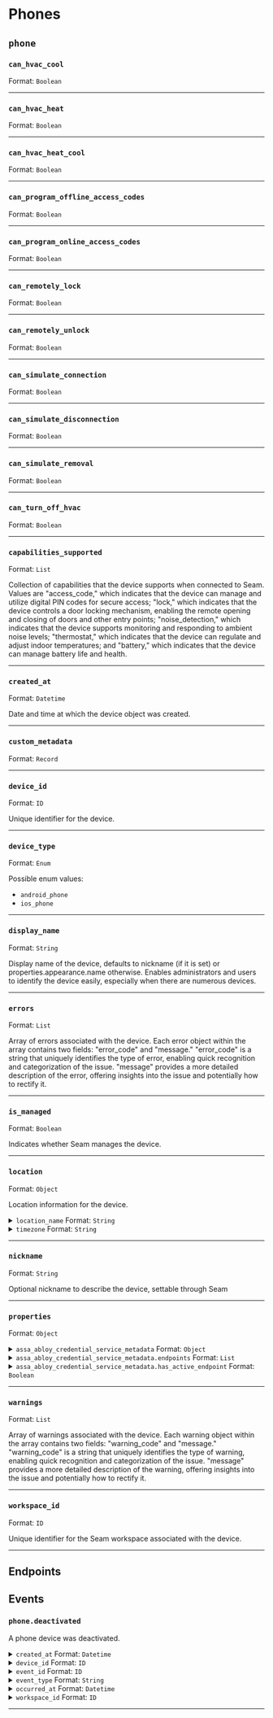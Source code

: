 # Phones

## `phone`

### `can_hvac_cool`

Format: `Boolean`


---

### `can_hvac_heat`

Format: `Boolean`


---

### `can_hvac_heat_cool`

Format: `Boolean`


---

### `can_program_offline_access_codes`

Format: `Boolean`


---

### `can_program_online_access_codes`

Format: `Boolean`


---

### `can_remotely_lock`

Format: `Boolean`


---

### `can_remotely_unlock`

Format: `Boolean`


---

### `can_simulate_connection`

Format: `Boolean`


---

### `can_simulate_disconnection`

Format: `Boolean`


---

### `can_simulate_removal`

Format: `Boolean`


---

### `can_turn_off_hvac`

Format: `Boolean`


---

### `capabilities_supported`

Format: `List`

Collection of capabilities that the device supports when connected to Seam. Values are "access_code," which indicates that the device can manage and utilize digital PIN codes for secure access; "lock," which indicates that the device controls a door locking mechanism, enabling the remote opening and closing of doors and other entry points; "noise_detection," which indicates that the device supports monitoring and responding to ambient noise levels; "thermostat," which indicates that the device can regulate and adjust indoor temperatures; and "battery," which indicates that the device can manage battery life and health.


---

### `created_at`

Format: `Datetime`

Date and time at which the device object was created.


---

### `custom_metadata`

Format: `Record`


---

### `device_id`

Format: `ID`

Unique identifier for the device.


---

### `device_type`

Format: `Enum`

Possible enum values:
- `android_phone`
- `ios_phone`


---

### `display_name`

Format: `String`

Display name of the device, defaults to nickname (if it is set) or properties.appearance.name otherwise. Enables administrators and users to identify the device easily, especially when there are numerous devices.


---

### `errors`

Format: `List`

Array of errors associated with the device. Each error object within the array contains two fields: "error_code" and "message." "error_code" is a string that uniquely identifies the type of error, enabling quick recognition and categorization of the issue. "message" provides a more detailed description of the error, offering insights into the issue and potentially how to rectify it.


---

### `is_managed`

Format: `Boolean`

Indicates whether Seam manages the device.


---

### `location`

Format: `Object`

Location information for the device.

<details>

<summary><code>location_name</code> Format: <code>String</code></summary>

Name of the device location.

</details>

<details>

<summary><code>timezone</code> Format: <code>String</code></summary>

Time zone of the device location.

</details>


---

### `nickname`

Format: `String`

Optional nickname to describe the device, settable through Seam


---

### `properties`

Format: `Object`

<details>

<summary><code>assa_abloy_credential_service_metadata</code> Format: <code>Object</code></summary>


</details>

<details>

<summary><code>assa_abloy_credential_service_metadata.endpoints</code> Format: <code>List</code></summary>


</details>

<details>

<summary><code>assa_abloy_credential_service_metadata.has_active_endpoint</code> Format: <code>Boolean</code></summary>


</details>


---

### `warnings`

Format: `List`

Array of warnings associated with the device. Each warning object within the array contains two fields: "warning_code" and "message." "warning_code" is a string that uniquely identifies the type of warning, enabling quick recognition and categorization of the issue. "message" provides a more detailed description of the warning, offering insights into the issue and potentially how to rectify it.


---

### `workspace_id`

Format: `ID`

Unique identifier for the Seam workspace associated with the device.


---

## Endpoints


## Events

### `phone.deactivated`

A phone device was deactivated.

<details>

<summary><code>created_at</code> Format: <code>Datetime</code></summary>

Date and time at which the event was created.

</details>

<details>

<summary><code>device_id</code> Format: <code>ID</code></summary>

ID of the [device](../../core-concepts/devices/README.md).

</details>

<details>

<summary><code>event_id</code> Format: <code>ID</code></summary>

ID of the event.

</details>

<details>

<summary><code>event_type</code> Format: <code>String</code></summary>

</details>

<details>

<summary><code>occurred_at</code> Format: <code>Datetime</code></summary>

Date and time at which the event occurred.

</details>

<details>

<summary><code>workspace_id</code> Format: <code>ID</code></summary>

ID of the [workspace](../../core-concepts/workspaces/README.md).

</details>

---

